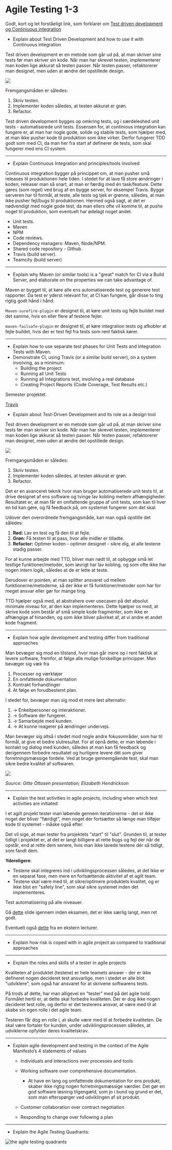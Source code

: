 # Agile Testing 1-3

Godt, kort og let forståeligt link, som forklarer om [Test driven development og Continiuous integration](https://www.agiledeveloper.com/articles/TDDPartIII.pdf) 

- Explain about Test Driven Development and how to use it with Continuous integration

Test driven development er en metode som går ud på, at man skriver sine tests før man skriver sin kode. Når man har skrevet testen, implementerer man koden lige akkurat så testen passer. Når testen passer, refaktorerer man designet, men uden at ændre det opstillede design. 

![](/week-9-11/ttd-illustration.jpg)

Fremgangsmåden er således: 

1. Skriv testen. 
2. Implementer koden således, at testen akkurat er grøn. 
3. Refactor.

Test driven development bygges op omkring tests, og i særdeleshed unit tests - automatiserede unit tests. Essensen for, at continious integration kan fungere er, at man har nogle gode, solide og stabile tests, som hjælper med, at man ikke pusher kode til produktion som ikke virker. Derfor fungerer TDD godt som med CI, da man her fra start af definerer de tests, som skal fungerer med ens CI system. 

--- 

- Explain Continuous Integration and principles/tools involved

Continuous integration bygger på princippet om, at man pusher små releases til produktionen hele tiden. 
I stedet for at lave få store ændringer i koden, releaser man så snart, at man er færdig med én task/feature. 
Dette gøres (som regel) ved brug af en bygge server, for eksempel Travis. Bygge serveren har til formål, at teste, alle tests og tjek er grønne, således, at man ikke pusher fejl/bugs til produktionen. Hermed også sagt, at det er nødvendigt med nogle gode test, da man ellers ofte vil komme til, at pushe noget til produktion, som eventuelt har ødelagt noget andet. 

* Unit tests. 
* Maven
* NPM
* Code reviews. 
* Dependency managers: Maven, Node/NPM.
* Shared code repository - Github. 
* Travis (build server). 
* Teamcity (build server)

--- 

- Explain why Maven (or similar tools) is a "great" match for CI via a Build Server, and elaborate on the properties we can take advantage of.

Maven er bygget til, at køre alle ens automatiserede test og generere test rapporter. Da test er yderst relevant for, at CI kan fungere, går disse to ting rigtig godt hånd i hånd. 

`Maven-surefire-plugin` er designet til, at køre unit tests og fejle buildet med det samme, hvis en eller flere af testene fejler. 

`maven-failsafe-plugin` er designet til, at køre integration tests og afkobler at fejle buildet, hvis der er test fejl fra tests som rent faktisk kører. 

---

- Explain how to use separate test phases for Unit Tests and Integration Tests with Maven.
- Demonstrate CI, using Travis (or a similar build server), on a system involving, as a minimum:
	- Building the project
	- Running all Unit Tests 
	- Running all Integrations test, involving a real database
	- Creating Project Reports (Code Coverage, Test Results etc.)

Semester projektet. 

[Travis](https://travis-ci.org/hilleer/semester-project)
 
- Explain about Test-Driven Development  and its role as a design tool

Test driven development er en metode som går ud på, at man skriver sine tests før man skriver sin kode. Når man har skrevet testen, implementerer man koden lige akkurat så testen passer. Når testen passer, refaktorerer man designet, men uden at ændre det opstillede design. 

![](/week-9-11/ttd-illustration.jpg)

Fremgangsmåden er således: 

1. Skriv testen. 
2. Implementer koden således, at testen akkurat er grøn. 
3. Refactor.

Det er en avanceret teknik hvor man bruger automatiserede unit tests til, at drive designet af ens software og tvinge lav kobling mellem afhængigheder. 
Resultatet er, at man får en omfattende gruppe af unit tests, som kan til hver en tid kan gøre, og få feedback på, om systemet fungerer som det skal. 

Udover den overordnede fremgangsmåde, kan man også opstille det således:

1. **Rød:** Lav en test og få den til at fejle.
2. **Grøn:** Få testen til at pass, hvor alle midler er tilladte. 
3. **Refactor:** Optimer koden - optimer designet - sikre dig, at alle testene stadig passer. 

For at kunne arbejde med TTD, bliver man nødt til, at opbygge små let testlige funktioner/metoder, som iøvrigt har lav kobling, og som ofte ikke har nogen intern logik, således at de er lette at teste. 

Derudover er pointen, at man splitter ansvaret ud mellem funktionerne/metoderne, så der ikke er få funktioner/metoder som har for meget ansvar eller gør for mange ting. 

TTD hjælper også med, at abstrahere over usecasen på det absolut minimale niveau for, at den kan implementeres. Dette hjælper os med, at skrive kode som består af små simple kode fragmenter, som ikke er afhængige af hinanden, og som ikke bliver påvirket af, at vi andre et andet kode fragment. 

--- 

- Explain how agile development and testing differ from traditional approaches

Man bevæger sig mod en tilstand, hvor man går mere op i rent faktisk at levere software, fremfor, at følge alle mulige forskellige principper. Man bevæger sig væk fra 

1. Processer og værktøjer
2. En omfattende dokumentation
3. Kontrakt forhandlinger
4. At følge en forudbestemt plan. 

I stedet for, bevæger man sig mod et mere løst alternativ: 

1. &rarr; Enkeltpersoner og interaktioner.
2. &rarr; Software der fungerer.
3. &rarr; Samarbejde med kunden.
4. &rarr; At kunne reagerer på ændringer undervejs. 

Man bevæger sig altså i stedet mod nogle andre fokusområder, som har til formål, at give et bedre slutresultat. For at opnå dette, er man løbende i kontakt og dialog med kunden, således at man kan få feedback og derigennem forbedre resultatet og hurtigere levere dét som giver forretningsmæssige fordele. Ved at bruge gennemgående test, skal man sikre bedre kvalitet af softwaren. 

![](/week-9-11/traditional-versus-agile-projects.PNG)

_Source: Gitte Ottosen presentation; Elizabeth Hendrickson_

---

- Explain the test activities in agile projects, including when which test activities are initiated

I et agilt projekt tester man løbende gennem iterationerne - det er ikke noget der bliver "færdigt", men noget der fortsætter så længe man tilføjer kode til systemet - måske også efter. 

Det vil sige, at man tester fra projektets "start" til "slut". Grunden til, at tester tidligt i projektet er, at det er langt billigere at rette bugs og fejl der når de opstår, end at rette dem senere, hvis man ikke lavede testene dér så tidligt, som fandt dem. 

**Ydereligere**: 

* Testene skal integreres ind i udviklingsprocessen således, at det ikke er en separat fase, men mere en fortsættende aktivitet af et agilt team. 
* Testene skal være med til, at sikre/optimere produktets kvalitet, og er ikke blot en "safety line", som skal sikre systemet inden det implementeres. 

Test automatisering på alle niveauer. 

Gå [dette](https://drive.google.com/file/d/0B-vk4h180fJfQ1ctNTJ0N0xpSWs/view) slide igennem inden eksamen, det er ikke særlig langt, men ret godt. 

Eventuelt også [dette](https://drive.google.com/file/d/0B-vk4h180fJfaUw0aUt5VTg0RDQ/view) fra en ekstern lecturer. 

---

- Explain how risk is coped with in agile project as compared to traditional approaches



---

- Explain the roles and skills of a tester in agile projects

Kvaliteten af produktet (testene) er hele teamets answer - der er ikke defineret nogen decideret test ansvarlige, men i stedet er alle blot "udviklere", som også har ansvaret for at skrivene softwarens tests. 

På trods af dette, har man alligevel en "tester" med på det agile hold. Formålet hertil er, at dette skal forbedre kvaliteten. Der er dog ikke nogen decideret test rolle, og derfor er det testerens ansvar, at være med til at skabe sin egen rolle i det agile team. 

Testeren får dog en rolle i, at skulle være med til at forbedre kvaliteten. De skal være fortaler for kunden, under udviklingsprocessen således, at udviklerne opfylder deres kvalitetskrav. 

---

- Explain agile development and testing in the context of the Agile Manifesto’s 4 statements of values
	- Individuals and interactions 	over processes and tools 
	- Working software 		over comprehensive documentation.
	
		* At have en lang og omfattende dokumentation for ens produkt, skaber ikke rigtig nogen forretningsmæssige værdier. Det gør en god software løsning tilgengæld, som jo i bund og grund er det, som man efterspørger ved udviklingen af sit produkt. 

	- Customer collaboration 		over contract negotiation 
	- Responding to change 		over following a plan

---

- Explain the Agile Testing Quadrants:

![the agile testing quadrants](/week-9-11/the-agile-testing-quadrant.png)